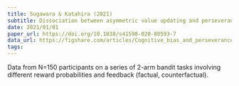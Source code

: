 ```yaml
---
title: Sugawara & Katahira (2021)
subtitle: Dissociation between asymmetric value updating and perseverance in human reinforcement learning
date: 2021/01/01
paper_url: https://doi.org/10.1038/s41598-020-80593-7
data_url: https://figshare.com/articles/Cognitive_bias_and_perseverance/10042319
tags:
---
```


Data from N=150 participants on a series of 2-arm bandit tasks involving different reward probabilities and feedback (factual, counterfactual).
